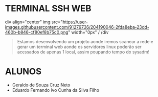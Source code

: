 # TERMINAL SSH WEB

div align="center"
img src="https://user-images.githubusercontent.com/91279736/204190046-2fda8eba-23dd-460b-b846-cf80ef8b75c0.png" width="0px" /
/div

> Estamos desenvolvendo um projeto aonde iremos scanear a rede e gerar um terminal web aonde os servidores linux poderão ser acessados de apenas 1 local, assim poupando tempo do sysadm!
# ALUNOS
* Geraldo de Souza Cruz Neto
* Eduardo Fernando Ivo Cunha da Silva Filho
